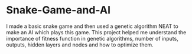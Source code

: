 # Snake-Game-and-AI
I made a basic snake game and then used a genetic algorithm NEAT to make an AI which plays this game. This project helped me understand the importance of fitness function in genetic algorithms, number of inputs, outputs, hidden layers and nodes and how to optimize them.
